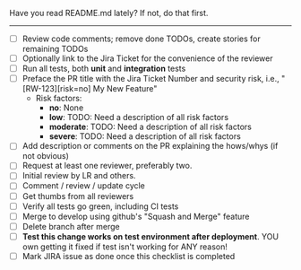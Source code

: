 
<your comments for this PR go here>

Have you read README.md lately? If not, do that first.

---

- [ ] Review code comments; remove done TODOs, create stories for remaining TODOs
- [ ] Optionally link to the Jira Ticket for the convenience of the reviewer
- [ ] Run all tests, both **unit** and **integration** tests
- [ ] Preface the PR title with the Jira Ticket Number and security risk, i.e., "[RW-123][risk=no] My New Feature"
  - Risk factors: 
    - **no**: None 
    - **low**: TODO: Need a description of all risk factors
    - **moderate**: TODO: Need a description of all risk factors
    - **severe**: TODO: Need a description of all risk factors
- [ ] Add description or comments on the PR explaining the hows/whys (if not obvious)
- [ ] Request at least one reviewer, preferably two.
- [ ] Initial review by LR and others.
- [ ] Comment / review / update cycle
- [ ] Get thumbs from all reviewers
- [ ] Verify all tests go green, including CI tests
- [ ] Merge to develop using github's "Squash and Merge" feature
- [ ] Delete branch after merge
- [ ] **Test this change works on test environment after deployment**. YOU own getting it fixed if test isn't working for ANY reason!
- [ ] Mark JIRA issue as done once this checklist is completed
